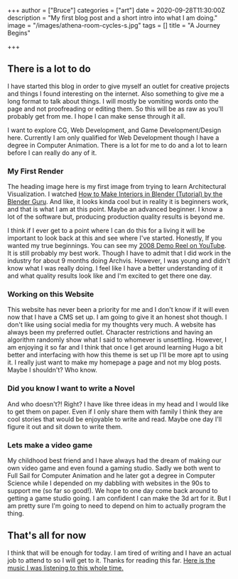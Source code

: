 +++
author = ["Bruce"]
categories = ["art"]
date = 2020-09-28T11:30:00Z
description = "My first blog post and a short intro into what I am doing."
image = "/images/athena-room-cycles-s.jpg"
tags = []
title = "A Journey Begins"

+++
## There is a lot to do

I have started this blog in order to give myself an outlet for creative projects and things I found interesting on the internet. Also something to give me a long format to talk about things. I will mostly be vomiting words onto the page and not proofreading or editing them. So this will be as raw as you'll probably get from me. I hope I can make sense through it all.

I want to explore CG, Web Development, and Game Development/Design here. Currently I am only qualified for Web Development though I have a degree in Computer Animation. There is a lot for me to do and a lot to learn before I can really do any of it.

### My First Render

The heading image here is my first image from trying to learn Architectural Visualization. I watched [How to Make Interiors in Blender (Tutorial) by the Blender Guru](https://youtu.be/wrzSrjAY69c). And like, it looks kinda cool but in reality it is beginners work, and that is what I am at this point. Maybe an advanced beginner. I know a lot of the software but, producing production quality results is beyond me. 

I think if I ever get to a point where I can do this for a living it will be important to look back at this and see where I've started. Honestly, If you wanted my true beginnings. You can see my [2008 Demo Reel on YouTube](https://youtu.be/MD23P6i-18Q). It is still probably my best work. Though I have to admit that I did work in the industry for about 9 months doing Archvis. However, I was young and didn't know what I was really doing. I feel like I have a better understanding of it and what quality results look like and I'm excited to get there one day.

### Working on this Website

This website has never been a priority for me and I don't know if it will even now that I have a CMS set up. I am going to give it an honest shot though. I don't like using social media for my thoughts very much. A website has always been my preferred outlet. Character restrictions and having an algorithm randomly show what I said to whomever is unsettling. However, I am enjoying it so far and I think that once I get around learning Hugo a bit better and interfacing with how this theme is set up I'll be more apt to using it. I really just want to make my homepage a page and not my blog posts. Maybe I shouldn't? Who know.

### Did you know I want to write a Novel

And who doesn't?! Right? I have like three ideas in my head and I would like to get them on paper. Even if I only share them with family I think they are cool stories that would be enjoyable to write and read. Maybe one day I'll figure it out and sit down to write them.

### Lets make a video game

My childhood best friend and I have always had the dream of making our own video game and even found a gaming studio. Sadly we both went to Full Sail for Computer Animation and he later got a degree in Computer Science while I depended on my dabbling with websites in the 90s to support me (so far so good!). We hope to one day come back around to getting a game studio going. I am confident I can make the 3d art for it. But I am pretty sure I'm going to need to depend on him to actually program the thing. 

## That's all for now

I think that will be enough for today. I am tired of writing and I have an actual job to attend to so I will get to it. Thanks for reading this far. [Here is the music I was listening to this whole time. ](https://open.spotify.com/artist/3jsyANBBy6gOZUSQhiGclx)
